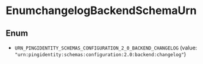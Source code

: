 

# EnumchangelogBackendSchemaUrn

## Enum


* `URN_PINGIDENTITY_SCHEMAS_CONFIGURATION_2_0_BACKEND_CHANGELOG` (value: `"urn:pingidentity:schemas:configuration:2.0:backend:changelog"`)




